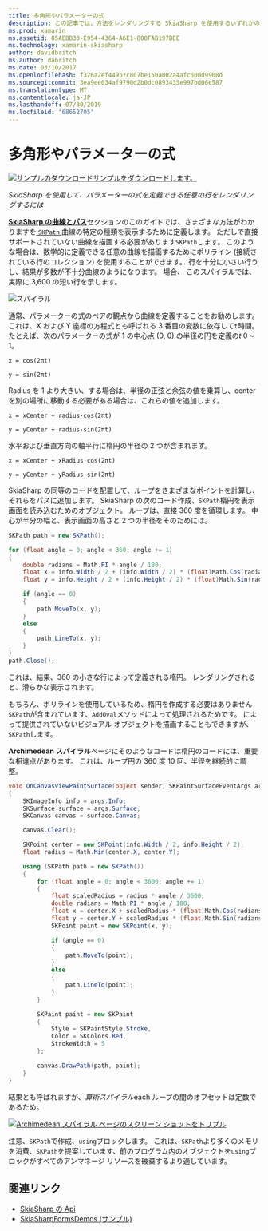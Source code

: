 ```yaml
---
title: 多角形やパラメーターの式
description: この記事では、方法をレンダリングする SkiaSharp を使用するいずれかの行パラメーターの式を定義でき、サンプル コードでこのことについて説明します。
ms.prod: xamarin
ms.assetid: 85AEBB33-E954-4364-A6E1-808FAB197BEE
ms.technology: xamarin-skiasharp
author: davidbritch
ms.author: dabritch
ms.date: 03/10/2017
ms.openlocfilehash: f326a2ef449b7c807be150a002a4afc600d9908d
ms.sourcegitcommit: 3ea9ee034af9790d2b0dc0893435e997bd06e587
ms.translationtype: MT
ms.contentlocale: ja-JP
ms.lasthandoff: 07/30/2019
ms.locfileid: "68652705"
---
```

# <a name="polylines-and-parametric-equations"></a>多角形やパラメーターの式

[![サンプルのダウンロード](~/media/shared/download.png)サンプルをダウンロードします。](https://docs.microsoft.com/samples/xamarin/xamarin-forms-samples/skiasharpforms-demos)

_SkiaSharp を使用して、パラメーターの式を定義できる任意の行をレンダリングするには_

[ **SkiaSharp の曲線とパス**](../curves/index.md)セクションのこのガイドでは、さまざまな方法がわかりますを[ `SKPath` ](xref:SkiaSharp.SKPath)曲線の特定の種類を表示するために定義します。 ただしで直接サポートされていない曲線を描画する必要があります`SKPath`します。 このような場合は、数学的に定義できる任意の曲線を描画するためにポリライン (接続されている行のコレクション) を使用することができます。 行を十分に小さい行うし、結果が多数が不十分曲線のようになります。 場合、 このスパイラルでは、実際に 3,600 の短い行を示します。

![](polylines-images/spiralexample.png "スパイラル")

通常、パラメーターの式のペアの観点から曲線を定義することをお勧めします。 これは、X および Y 座標の方程式とも呼ばれる 3 番目の変数に依存して`t`時間。 たとえば、次のパラメーターの式が 1 の中心点 (0, 0) の半径の円を定義の*t* 0 ~ 1。

`x = cos(2πt)`

`y = sin(2πt)`

 Radius を 1 より大きい、する場合は、半径の正弦と余弦の値を乗算し、center を別の場所に移動する必要がある場合は、これらの値を追加します。

`x = xCenter + radius·cos(2πt)`

`y = yCenter + radius·sin(2πt)`

水平および垂直方向の軸平行に楕円の半径の 2 つが含まれます。

`x = xCenter + xRadius·cos(2πt)`

`y = yCenter + yRadius·sin(2πt)`

SkiaSharp の同等のコードを配置して、ループをさまざまなポイントを計算し、それらをパスに追加します。 SkiaSharp の次のコード作成、`SKPath`楕円を表示画面を読み込むためのオブジェクト。 ループは、直接 360 度を循環します。 中心が半分の幅と、表示画面の高さと 2 つの半径をそのためには。

```csharp
SKPath path = new SKPath();

for (float angle = 0; angle < 360; angle += 1)
{
    double radians = Math.PI * angle / 180;
    float x = info.Width / 2 + (info.Width / 2) * (float)Math.Cos(radians);
    float y = info.Height / 2 + (info.Height / 2) * (float)Math.Sin(radians);

    if (angle == 0)
    {
        path.MoveTo(x, y);
    }
    else
    {
        path.LineTo(x, y);
    }
}
path.Close();
```

これは、結果、360 の小さな行によって定義される楕円。 レンダリングされると、滑らかな表示されます。

もちろん、ポリラインを使用しているため、楕円を作成する必要はありません`SKPath`が含まれています、`AddOval`メソッドによって処理されるためです。 によって提供されていないビジュアル オブジェクトを描画することもできますが、`SKPath`します。

**Archimedean スパイラル**ページにそのようなコードは楕円のコードには、重要な相違点があります。 これは、ループ円の 360 度 10 回、半径を継続的に調整。

```csharp
void OnCanvasViewPaintSurface(object sender, SKPaintSurfaceEventArgs args)
{
    SKImageInfo info = args.Info;
    SKSurface surface = args.Surface;
    SKCanvas canvas = surface.Canvas;

    canvas.Clear();

    SKPoint center = new SKPoint(info.Width / 2, info.Height / 2);
    float radius = Math.Min(center.X, center.Y);

    using (SKPath path = new SKPath())
    {
        for (float angle = 0; angle < 3600; angle += 1)
        {
            float scaledRadius = radius * angle / 3600;
            double radians = Math.PI * angle / 180;
            float x = center.X + scaledRadius * (float)Math.Cos(radians);
            float y = center.Y + scaledRadius * (float)Math.Sin(radians);
            SKPoint point = new SKPoint(x, y);

            if (angle == 0)
            {
                path.MoveTo(point);
            }
            else
            {
                path.LineTo(point);
            }
        }

        SKPaint paint = new SKPaint
        {
            Style = SKPaintStyle.Stroke,
            Color = SKColors.Red,
            StrokeWidth = 5
        };

        canvas.DrawPath(path, paint);
    }
}
```

結果とも呼ばれますが、*算術スパイラル*each ループの間のオフセットは定数であるため。

[![](polylines-images/archimedeanspiral-small.png "Archimedean スパイラル ページのスクリーン ショットをトリプル")](polylines-images/archimedeanspiral-large.png#lightbox "Archimedean スパイラル ページの 3 倍になるスクリーン ショット")

注意、`SKPath`で作成、`using`ブロックします。 これは、`SKPath`より多くのメモリを消費、`SKPath`を提案しています、前のプログラム内のオブジェクトを`using`ブロックがすべてのアンマネージ リソースを破棄するより適しています。


## <a name="related-links"></a>関連リンク

- [SkiaSharp の Api](https://docs.microsoft.com/dotnet/api/skiasharp)
- [SkiaSharpFormsDemos (サンプル)](https://docs.microsoft.com/samples/xamarin/xamarin-forms-samples/skiasharpforms-demos)
